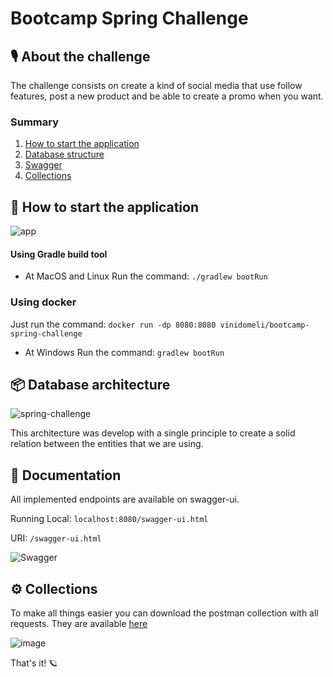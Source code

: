 # Bootcamp Spring Challenge

## 🎙 About the challenge
The challenge consists on create a kind of social media that use follow features, post a new product and be able to create a promo when you want.

### Summary
1. [How to start the application](#startapp)
2. [Database structure](#database)
3. [Swagger](#docs)
4. [Collections](#collections)

## 🔨 How to start the application <a name="startapp"></a>
![app](https://user-images.githubusercontent.com/84407703/121186437-7962a400-c83d-11eb-8e4d-67c64fb066a2.gif)

#### Using Gradle build tool
- At MacOS and Linux
Run the command: `./gradlew bootRun`

### Using docker
Just run the command: `docker run -dp 8080:8080 vinidomeli/bootcamp-spring-challenge`

- At Windows
Run the command: `gradlew bootRun`

## 📦 Database architecture <a name="database"></a>
![spring-challenge](https://user-images.githubusercontent.com/84407703/121180890-c6dc1280-c837-11eb-8cb8-020b47e8cd96.png)

This architecture was develop with a single principle to create a solid relation between the entities that we are using.

## 📰 Documentation <a name="docs"></a>
All implemented endpoints are available on swagger-ui.

Running Local: `localhost:8080/swagger-ui.html`

URI: `/swagger-ui.html`

![Swagger](https://user-images.githubusercontent.com/84407703/121184877-e5dca380-c83b-11eb-9d78-c6e030a38c6b.gif)

## ⚙️ Collections <a name="collections"></a>
To make all things easier you can download the postman collection with all requests. They are available [here](https://github.com/vinidomeli/bootcamp-spring-challenge/blob/master/collections/Bootcamp%20Spring%20Challenge.postman_collection.json)

![image](https://user-images.githubusercontent.com/84407703/121182468-7f568600-c839-11eb-9678-bdaa512e13c1.png)

That's it! 🪐
